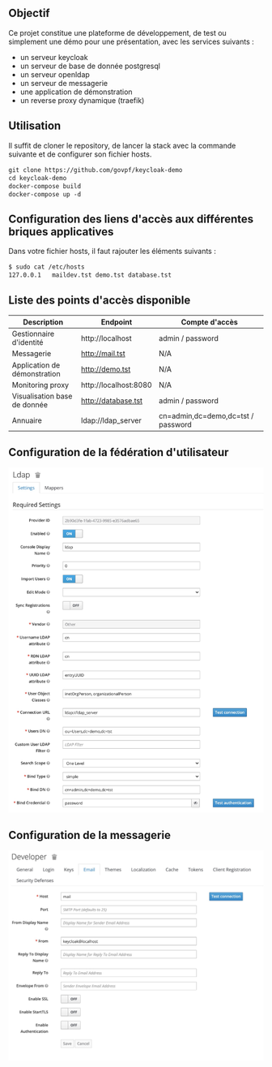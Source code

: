 ## Objectif

Ce  projet constitue une plateforme de développement, de test ou simplement une démo pour une présentation, avec les services suivants :

* un serveur keycloak
* un serveur de base de donnée postgresql
* un serveur openldap
* un serveur de messagerie
* une application de démonstration
* un reverse proxy dynamique (traefik)

## Utilisation

Il suffit de cloner le repository, de lancer la stack avec la commande suivante et de configurer son fichier hosts.

```
git clone https://github.com/govpf/keycloak-demo
cd keycloak-demo
docker-compose build
docker-compose up -d
```

## Configuration des liens d'accès aux différentes briques applicatives

Dans votre fichier hosts, il faut rajouter les éléments suivants :

```
$ sudo cat /etc/hosts
127.0.0.1   maildev.tst demo.tst database.tst
```

## Liste des points d'accès disponible

| Description | Endpoint | Compte d'accès |
| - | - | - |
| Gestionnaire d'identité | http://localhost | admin / password |
| Messagerie | http://mail.tst | N/A |
| Application de démonstration | http://demo.tst | N/A |
| Monitoring proxy | http://localhost:8080 | N/A |
| Visualisation base de donnée | http://database.tst | admin / password |
| Annuaire | ldap://ldap_server | cn=admin,dc=demo,dc=tst / password |

## Configuration de la fédération d'utilisateur

![User federation](screenshot/ldap_config.jpg)

## Configuration de la messagerie

![Mail configuration](screenshot/mail_config.jpg)
